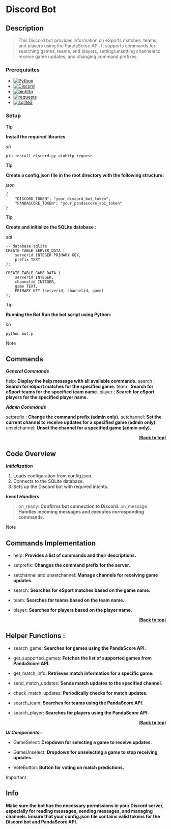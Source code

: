 # Discord Bot
<a name="readme-top"></a>

## Description
> This Discord bot provides information on eSports matches, teams, and players using the PandaScore API. It supports commands for searching games, teams, and players, setting/unsetting channels to receive game updates, and changing command prefixes.

### Prerequisites


* [![Python][Python]][Python-url]
* [![Discord][Discord]][Discord-url]
* [![aiohttp][aiohttp]][aiohttp-url]
* [![requests][requests]][requests-url]
* [![sqlite3][sqlite3]][sqlite3-url]


### Setup
> [!TIP]
> **Install the required libraries**

_sh_
```
pip install discord.py aiohttp request
```
> [!TIP]
> **Create a config.json file in the root directory with the following structure:**

_json_
```
{
    "DISCORD_TOKEN": "your_discord_bot_token",
    "PANDASCORE_TOKEN": "your_pandascore_api_token"
}
```
> [!TIP]
> **Create and initialize the SQLite database :**

 _sql_ 
```
-- database.sqlite
CREATE TABLE SERVER_DATA (
    serverid INTEGER PRIMARY KEY,
    prefix TEXT
);
`
CREATE TABLE GAME_DATA (
    serverid INTEGER,
    channelid INTEGER,
    game TEXT,
    PRIMARY KEY (serverid, channelid, game)
);
```
> [!TIP]
> **Running the Bot**
>**Run the bot script using Python:**

_sh_
```
python bot.p
```
> [!NOTE]
>## Commands

**_General Commands_**

<prefix>help: **Display the help message with all available commands.**
<prefix>search <game name>: **Search for eSport matches for the specified game.**
<prefix>team <team name>: **Search for eSport teams for the specified team name.**
<prefix>player <player name>: **Search for eSport players for the specified player name.**


**_Admin Commands_**

<prefix>setprefix <new prefix>: **Change the command prefix (admin only).**
<prefix>setchannel: **Set the current channel to receive updates for a specified game (admin only).**
<prefix>unsetchannel: **Unset the channel for a specified game (admin only).**

<p align="right">(<a href="#readme-top"><strong>Back to top</strong></a>)</p>

## Code Overview

**_Initialization_**

1) Loads configuration from config.json.
2) Connects to the SQLite database.
3) Sets up the Discord bot with required intents.

**_Event Handlers_**

>on_ready: **Confirms bot connection to Discord.**
>on_message: **Handles incoming messages and executes corresponding commands.**

> [!NOTE]
>## Commands Implementation

- help: 
**Provides a list of commands and their descriptions.**

- setprefix: 
**Changes the command prefix for the server.**

- setchannel and unsetchannel:
**Manage channels for receiving game updates.**

- search: 
**Searches for eSport matches based on the game name.**

- team: 
**Searches for teams based on the team name.**

- player: 
**Searches for players based on the player name.**

<p align="right">(<a href="#readme-top"><strong>Back to top</strong></a>)</p>

## Helper Functions :

- search_game: 
**Searches for games using the PandaScore API.**

- get_supported_games: 
**Fetches the list of supported games from PandaScore API.**

- get_match_info: 
**Retrieves match information for a specific game.**

- send_match_updates: 
**Sends match updates to the specified channel.**

- check_match_updates: 
**Periodically checks for match updates.**

- search_team: 
**Searches for teams using the PandaScore API.**

- search_player: 
**Searches for players using the PandaScore API.**

<p align="right">(<a href="#readme-top"><strong>Back to top</strong></a>)</p>

**_UI Components :_**

- GameSelect: 
**Dropdown for selecting a game to receive updates.**

- GameUnselect: 
**Dropdown for unselecting a game to stop receiving updates.**

- VoteButton: 
**Button for voting on match predictions.**

> [!IMPORTANT]
> ## Info

**Make sure the bot has the necessary permissions in your Discord server, especially for reading messages, sending messages, and managing channels.
Ensure that your config.json file contains valid tokens for the Discord bot and PandaScore API.**



[Python]: https://img.shields.io/badge/Python-grey?style=for-the-badge&logo=python&logoColor=blue
[Python-url]: https://www.python.org/

[Discord]: https://img.shields.io/badge/Discord-black?style=for-the-badge&logo=discord&logoColor=lightgrey
[Discord-url]: https://discord.com/

[aiohttp]: https://img.shields.io/badge/aiohttp-blue?style=for-the-badge&logo=aiohttp&logoColor=white
[aiohttp-url]: https://docs.aiohttp.org/en/stable/


[requests]: https://img.shields.io/badge/Requests-skyblue?style=for-the-badge&logo=python&logoColor=yellow
[requests-url]: https://pypi.org/project/requests/

[sqlite3]: https://img.shields.io/badge/SQLite-purple?style=for-the-badge&logo=sqlite&logoColor=blue
[sqlite3-url]: https://www.sqlite.org/index.html